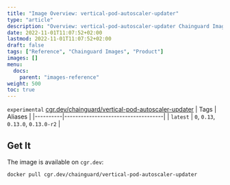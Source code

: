 ```yaml
---
title: "Image Overview: vertical-pod-autoscaler-updater"
type: "article"
description: "Overview: vertical-pod-autoscaler-updater Chainguard Images"
date: 2022-11-01T11:07:52+02:00
lastmod: 2022-11-01T11:07:52+02:00
draft: false
tags: ["Reference", "Chainguard Images", "Product"]
images: []
menu:
  docs:
    parent: "images-reference"
weight: 500
toc: true
---
```


`experimental` [cgr.dev/chainguard/vertical-pod-autoscaler-updater](https://github.com/chainguard-images/images/tree/main/images/vertical-pod-autoscaler-updater)
| Tags     | Aliases                            |
|----------|------------------------------------|
| `latest` | `0`, `0.13`, `0.13.0`, `0.13.0-r2` |



## Get It

The image is available on `cgr.dev`:

```
docker pull cgr.dev/chainguard/vertical-pod-autoscaler-updater
```

